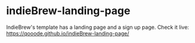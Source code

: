 # indieBrew-landing-page
IndieBrew's template has a landing page and a sign up page.
Check it live: https://qooode.github.io/indieBrew-landing-page/
